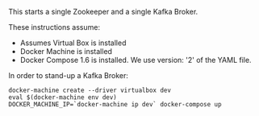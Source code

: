This starts a single Zookeeper and a single Kafka Broker.

These instructions assume:
* Assumes Virtual Box is installed
* Docker Machine is installed
* Docker Compose 1.6 is installed.  We use version: '2' of the YAML file.  

In order to stand-up a Kafka Broker:
```
docker-machine create --driver virtualbox dev
eval $(docker-machine env dev)
DOCKER_MACHINE_IP=`docker-machine ip dev` docker-compose up
```
